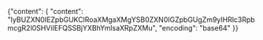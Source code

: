 {"content": {
  "content": "IyBUZXN0IEZpbGUKClRoaXMgaXMgYSB0ZXN0IGZpbGUgZm9yIHRlc3RpbmcgR2l0SHViIEFQSSBjYXBhYmlsaXRpZXMu",
  "encoding": "base64"
}}